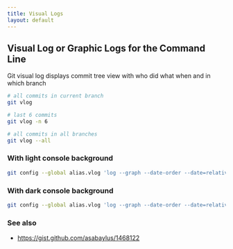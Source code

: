 ```yaml
---
title: Visual Logs
layout: default
---
```

## Visual Log or Graphic Logs for the Command Line

Git visual log displays commit tree view with who did what when and in which branch

```sh
# all commits in current branch
git vlog

# last 6 commits
git vlog -n 6

# all commits in all branches
git vlog --all
```

### With light console background

```sh
git config --global alias.vlog 'log --graph --date-order --date=relative --pretty=format:"%C(cyan)%h: %Cblue - %an - %Cgreen%d - %C(cyan)%ar:%Creset%n%s%n" --color'
```

### With dark console background

```sh
git config --global alias.vlog 'log --graph --date-order --date=relative --pretty=format:"%C(white)%h: %Cgreen - %an - %Cred%d – %C(cyan)%ar:%Creset%n%s%n" --color'
```

### See also

* https://gist.github.com/asabaylus/1468122